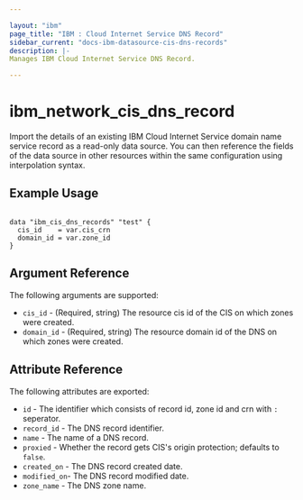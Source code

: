 ```yaml
---

layout: "ibm"
page_title: "IBM : Cloud Internet Service DNS Record"
sidebar_current: "docs-ibm-datasource-cis-dns-records"
description: |-
Manages IBM Cloud Internet Service DNS Record.

---
```


# ibm_network_cis_dns_record

Import the details of an existing IBM Cloud Internet Service domain name service record as a read-only data source. You can then reference the fields of the data source in other resources within the same configuration using interpolation syntax.

## Example Usage

```hcl

data "ibm_cis_dns_records" "test" {
  cis_id    = var.cis_crn
  domain_id = var.zone_id
}

```

## Argument Reference

The following arguments are supported:

- `cis_id` - (Required, string) The resource cis id of the CIS on which zones were created.
- `domain_id` - (Required, string) The resource domain id of the DNS on which zones were created.

## Attribute Reference

The following attributes are exported:

- `id` - The identifier which consists of record id, zone id and crn with `:` seperator.
- `record_id` - The DNS record identifier.
- `name` - The name of a DNS record.
- `proxied` - Whether the record gets CIS's origin protection; defaults to `false`.
- `created_on` - The DNS record created date.
- `modified_on`- The DNS record modified date.
- `zone_name` - The DNS zone name.
